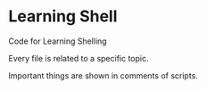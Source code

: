 # Learning Shell
Code for Learning Shelling

Every file is related to a specific topic.

Important things are shown in comments of scripts.
